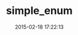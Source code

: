 ---
layout: post
title:  "simple_enum"
repo:   "lwe/simple_enum"
date:   2015-02-18 17:22:13
gemurl: http://lwe.github.com/simple_enum/
---
